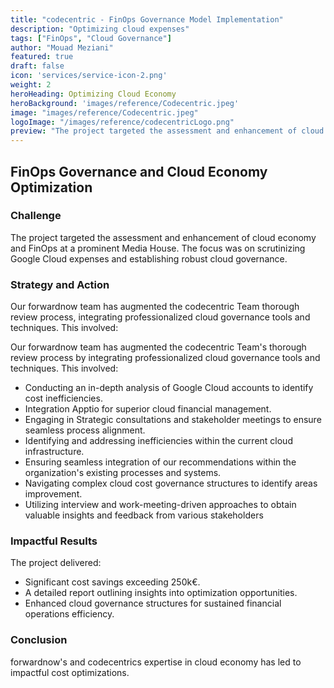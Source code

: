 ```yaml
---
title: "codecentric - FinOps Governance Model Implementation"
description: "Optimizing cloud expenses"
tags: ["FinOps", "Cloud Governance"]
author: "Mouad Meziani"
featured: true
draft: false
icon: 'services/service-icon-2.png'
weight: 2
heroHeading: Optimizing Cloud Economy
heroBackground: 'images/reference/Codecentric.jpeg'
image: "images/reference/Codecentric.jpeg"
logoImage: "/images/reference/codecentricLogo.png"
preview: "The project targeted the assessment and enhancement of cloud economy and FinOps at a prominent Media House. The focus was on scrutinizing Google Cloud expenses and establishing robust cloud governance."
---
```

## FinOps Governance and Cloud Economy Optimization

### Challenge

The project targeted the assessment and enhancement of cloud economy and FinOps at a prominent Media House. The focus was on scrutinizing Google Cloud expenses and establishing robust cloud governance.

### Strategy and Action

Our forwardnow team has augmented the codecentric Team thorough review process, integrating professionalized cloud governance tools and techniques. This involved:

Our forwardnow team has augmented the codecentric Team's thorough review process by integrating professionalized cloud governance tools and techniques. This involved:

- Conducting an in-depth analysis of Google Cloud accounts to identify cost inefficiencies.
- Integration Apptio for superior cloud financial management.
- Engaging in Strategic consultations and stakeholder meetings to ensure seamless process alignment.
- Identifying and addressing inefficiencies within the current cloud infrastructure.
- Ensuring seamless integration of our recommendations within the organization's
existing processes and systems.
- Navigating complex cloud cost governance structures to identify areas improvement.
- Utilizing interview and work-meeting-driven approaches to obtain valuable insights and feedback from various stakeholders

### Impactful Results

The project delivered:

- Significant cost savings exceeding 250k€.
- A detailed report outlining insights into optimization opportunities.
- Enhanced cloud governance structures for sustained financial operations efficiency.

### Conclusion

forwardnow's and codecentrics expertise in cloud economy has led to impactful cost optimizations.

